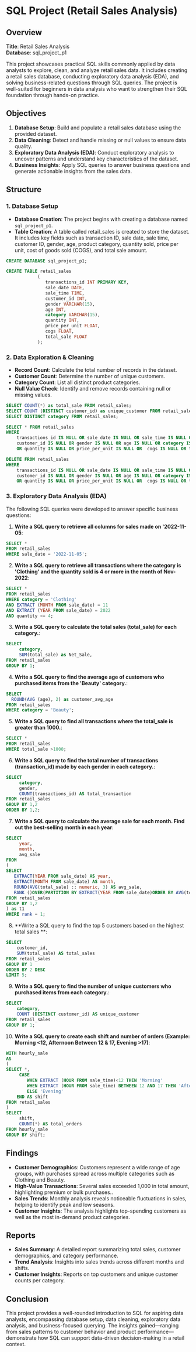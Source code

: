 # SQL Project (Retail Sales Analysis)

## Overview

**Title**: Retail Sales Analysis  
**Database**: sql_project_p1

This project showcases practical SQL skills commonly applied by data analysts to explore, clean, and analyze retail sales data. It includes creating a retail sales database, conducting exploratory data analysis (EDA), and solving business-related questions through SQL queries. The project is well-suited for beginners in data analysis who want to strengthen their SQL foundation through hands-on practice.

## Objectives

1. **Database Setup**: Build and populate a retail sales database using the provided dataset.
2. **Data Cleaning**: Detect and handle missing or null values to ensure data quality.
3. **Exploratory Data Analysis (EDA)**: Conduct exploratory analysis to uncover patterns and understand key characteristics of the dataset.
4. **Business Insights**: Apply SQL queries to answer business questions and generate actionable insights from the sales data.

## Structure

### 1. Database Setup

- **Database Creation**: The project begins with creating a database named `sql_project_p1`.
- **Table Creation**: A table called retail_sales is created to store the dataset. It includes key fields such as transaction ID, sale date, sale time, customer ID, gender, age, product category, quantity sold, price per unit, cost of goods sold (COGS), and total sale amount.

```sql
CREATE DATABASE sql_project_p1;

CREATE TABLE retail_sales
            (
               transactions_id INT PRIMARY KEY,
               sale_date DATE,
               sale_time TIME,	
               customer_id INT,
               gender VARCHAR(15),
               age INT,
               category VARCHAR(15),
               quantity INT,
               price_per_unit FLOAT,
               cogs FLOAT,
               total_sale FLOAT
            );
```

### 2. Data Exploration & Cleaning 

- **Record Count**: Calculate the total number of records in the dataset.
- **Customer Count**: Determine the number of unique customers.
- **Category Count**: List all distinct product categories.
- **Null Value Check**: Identify and remove records containing null or missing values.

```sql
SELECT COUNT(*) as total_sale FROM retail_sales;
SELECT COUNT (DISTINCT customer_id) as unique_customer FROM retail_sales;
SELECT DISTINCT category FROM retail_sales;

SELECT * FROM retail_sales
WHERE 
    transactions_id IS NULL OR sale_date IS NULL OR sale_time IS NULL OR
    customer_id IS NULL OR gender IS NULL OR age IS NULL OR category IS NULL
    OR quantity IS NULL OR price_per_unit IS NULL OR  cogs IS NULL OR total_sale IS NULL;

DELETE FROM retail_sales
WHERE 
    transactions_id IS NULL OR sale_date IS NULL OR sale_time IS NULL OR
    customer_id IS NULL OR gender IS NULL OR age IS NULL OR category IS NULL
    OR quantity IS NULL OR price_per_unit IS NULL OR  cogs IS NULL OR total_sale IS NULL;
```

### 3. Exploratory Data Analysis (EDA)

The following SQL queries were developed to answer specific business questions:

1. **Write a SQL query to retrieve all columns for sales made on '2022-11-05**:
```sql
SELECT *
FROM retail_sales
WHERE sale_date = '2022-11-05';
```

2. **Write a SQL query to retrieve all transactions where the category is 'Clothing' and the quantity sold is 4 or more in the month of Nov-2022**:
```sql
SELECT *
FROM retail_sales
WHERE category = 'Clothing'
AND EXTRACT (MONTH FROM sale_date) = 11
AND EXTRACT (YEAR FROM sale_date) = 2022
AND quantity >= 4;
```

3. **Write a SQL query to calculate the total sales (total_sale) for each category.**:
```sql
SELECT 
     category,
     SUM(total_sale) as Net_Sale,
FROM retail_sales
GROUP BY 1;
```

4. **Write a SQL query to find the average age of customers who purchased items from the 'Beauty' category.**:
```sql
SELECT   
  ROUND(AVG (age), 2) as customer_avg_age
FROM retail_sales
WHERE category = 'Beauty';
```

5. **Write a SQL query to find all transactions where the total_sale is greater than 1000.**:
```sql
SELECT * 
FROM retail_sales
WHERE total_sale >1000;

```

6. **Write a SQL query to find the total number of transactions (transaction_id) made by each gender in each category.**:
```sql
SELECT 
     category,
	 gender,
	 COUNT(transactions_id) AS total_transaction
FROM retail_sales
GROUP BY 1,2
ORDER BY 1,2;
```

7. **Write a SQL query to calculate the average sale for each month. Find out the best-selling month in each year**:
```sql
SELECT
     year,
	 month,
	 avg_sale
FROM
(
SELECT
   EXTRACT(YEAR FROM sale_date) AS year,
   EXTRACT(MONTH FROM sale_date) AS month,
   ROUND(AVG(total_sale) :: numeric, 3) AS avg_sale,
   RANK ()OVER(PARTITION BY EXTRACT(YEAR FROM sale_date)ORDER BY AVG(total_sale)DESC) AS rank
FROM retail_sales
GROUP BY 1,2
) as t1
WHERE rank = 1;
```

8. **Write a SQL query to find the top 5 customers based on the highest total sales **:
```sql
SELECT 
    customer_id,
    SUM(total_sale) AS total_sales
FROM retail_sales
GROUP BY 1
ORDER BY 2 DESC
LIMIT 5;

```

9. **Write a SQL query to find the number of unique customers who purchased items from each category.**:
```sql
SELECT 
    category,
    COUNT (DISTINCT customer_id) AS unique_customer
FROM retail_sales
GROUP BY 1;
```

10. **Write a SQL query to create each shift and number of orders (Example: Morning <12, Afternoon Between 12 & 17, Evening >17)**:
```sql
WITH hourly_sale
AS
(
SELECT *,
     CASE 
        WHEN EXTRACT (HOUR FROM sale_time)<12 THEN 'Morning'
        WHEN EXTRACT (HOUR FROM sale_time) BETWEEN 12 AND 17 THEN 'Afternoon'
		ELSE 'Evening'
	END AS shift
FROM retail_sales
)
SELECT
     shift,
	 COUNT(*) AS total_orders
FROM hourly_sale
GROUP BY shift;
```

## Findings

- **Customer Demographics**: Customers represent a wide range of age groups, with purchases spread across multiple categories such as Clothing and Beauty.
- **High-Value Transactions**: Several sales exceeded 1,000 in total amount, highlighting premium or bulk purchases..
- **Sales Trends**: Monthly analysis reveals noticeable fluctuations in sales, helping to identify peak and low seasons.
- **Customer Insights**: The analysis highlights top-spending customers as well as the most in-demand product categories.

## Reports

- **Sales Summary**: A detailed report summarizing total sales, customer demographics, and category performance.
- **Trend Analysis**: Insights into sales trends across different months and shifts.
- **Customer Insights**: Reports on top customers and unique customer counts per category.

## Conclusion

This project provides a well-rounded introduction to SQL for aspiring data analysts, encompassing database setup, data cleaning, exploratory data analysis, and business-focused querying. The insights gained—ranging from sales patterns to customer behavior and product performance—demonstrate how SQL can support data-driven decision-making in a retail context.









